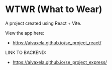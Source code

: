 # WTWR (What to Wear)

A project created using React + Vite.

View the app here:

- https://aivaxela.github.io/se_project_react/

LINK TO BACKEND:

- https://aivaxela.github.io/se_project_express/
